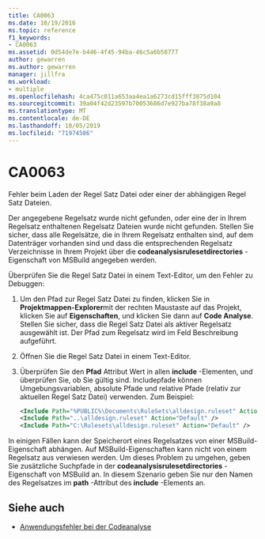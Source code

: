 ```yaml
---
title: CA0063
ms.date: 10/19/2016
ms.topic: reference
f1_keywords:
- CA0063
ms.assetid: 0d54de7e-b446-4f45-94ba-46c5a6b58777
author: gewarren
ms.author: gewarren
manager: jillfra
ms.workload:
- multiple
ms.openlocfilehash: 4ca475c011a653aa4ea1a6273cd15fff3875d104
ms.sourcegitcommit: 39a04f42d23597b70053686d7e927ba78f38a9a8
ms.translationtype: MT
ms.contentlocale: de-DE
ms.lasthandoff: 10/05/2019
ms.locfileid: "71974586"
---
```

# <a name="ca0063"></a>CA0063

Fehler beim Laden der Regel Satz Datei oder einer der abhängigen Regel Satz Dateien.

Der angegebene Regelsatz wurde nicht gefunden, oder eine der in Ihrem Regelsatz enthaltenen Regelsatz Dateien wurde nicht gefunden. Stellen Sie sicher, dass alle Regelsätze, die in Ihrem Regelsatz enthalten sind, auf dem Datenträger vorhanden sind und dass die entsprechenden Regelsatz Verzeichnisse in Ihrem Projekt über die **codeanalysisrulesetdirectories** -Eigenschaft von MSBuild angegeben werden.

Überprüfen Sie die Regel Satz Datei in einem Text-Editor, um den Fehler zu Debuggen:

1. Um den Pfad zur Regel Satz Datei zu finden, klicken Sie in **Projektmappen-Explorer**mit der rechten Maustaste auf das Projekt, klicken Sie auf **Eigenschaften**, und klicken Sie dann auf **Code Analyse**. Stellen Sie sicher, dass die Regel Satz Datei als aktiver Regelsatz ausgewählt ist. Der Pfad zum Regelsatz wird im Feld Beschreibung aufgeführt.

2. Öffnen Sie die Regel Satz Datei in einem Text-Editor.

3. Überprüfen Sie den **Pfad** Attribut Wert in allen **include** -Elementen, und überprüfen Sie, ob Sie gültig sind. Includepfade können Umgebungsvariablen, absolute Pfade und relative Pfade (relativ zur aktuellen Regel Satz Datei) verwenden. Zum Beispiel:

   ```xml
   <Include Path="%PUBLIC%\Documents\RuleSets\alldesign.ruleset" Action="Default" />
   <Include Path="..\alldesign.ruleset" Action="Default" />
   <Include Path="C:\Rulesets\alldesign.ruleset" Action="Default" />
   ```

In einigen Fällen kann der Speicherort eines Regelsatzes von einer MSBuild-Eigenschaft abhängen. Auf MSBuild-Eigenschaften kann nicht von einem Regelsatz aus verwiesen werden. Um dieses Problem zu umgehen, geben Sie zusätzliche Suchpfade in der **codeanalysisrulesetdirectories** -Eigenschaft von MSBuild an. In diesem Szenario geben Sie nur den Namen des Regelsatzes im **path** -Attribut des **include** -Elements an.

## <a name="see-also"></a>Siehe auch

- [Anwendungsfehler bei der Codeanalyse](../code-quality/code-analysis-application-errors.md)